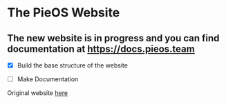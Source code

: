 # The PieOS Website
## The new website is in progress and you can find documentation at https://docs.pieos.team
- [x] Build the base structure of the website
- [ ] Make Documentation



Original website [here](https://www.pieos.team/old.index.html)
